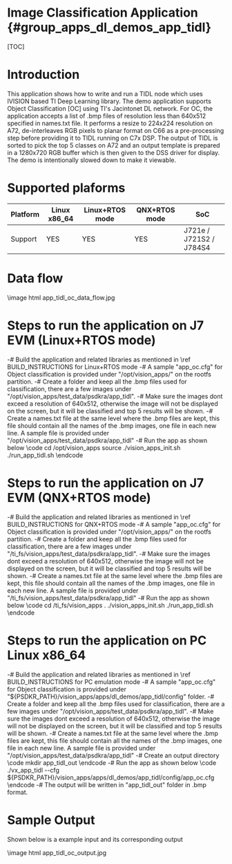 # Image Classification Application {#group_apps_dl_demos_app_tidl}

[TOC]

# Introduction

This application shows how to write and run a TIDL node which uses IVISION based TI Deep Learning library.
The demo application supports Object Classification [OC] using TI's Jacintonet DL network.
For OC, the application accepts a list of .bmp files of resolution less than 640x512 specified in names.txt file. It performs a resize to 224x224 resolution on A72, de-interleaves RGB pixels to planar format on C66 as a pre-processing step before providing it to TIDL running on C7x DSP. The output of TIDL is sorted to pick the top 5 classes on A72 and an output template is prepared in a 1280x720 RGB buffer which is then given to the DSS driver for display. The demo is intentionally slowed down to make it viewable.


# Supported plaforms

Platform  | Linux x86_64 | Linux+RTOS mode | QNX+RTOS mode | SoC
----------|--------------|-----------------|---------------|----
Support   | YES          | YES             |  YES          | J721e / J721S2 / J784S4

# Data flow

\image html app_tidl_oc_data_flow.jpg

# Steps to run the application on J7 EVM (Linux+RTOS mode)

-# Build the application and related libraries as mentioned in \ref BUILD_INSTRUCTIONS for Linux+RTOS mode
-# A sample "app_oc.cfg" for Object classification is provided under "/opt/vision_apps/" on the rootfs partition.
-# Create a folder and keep all the .bmp files used for classification, there are a few images under "/opt/vision_apps/test_data/psdkra/app_tidl".
-# Make sure the images dont exceed a resolution of 640x512, otherwise the image will not be displayed on the screen, but it will be classified and top 5 results will be shown.
-# Create a names.txt file at the same level where the .bmp files are kept, this file should contain all the names of the .bmp images, one file in each new line. A sample file is provided under "/opt/vision_apps/test_data/psdkra/app_tidl"
-# Run the app as shown below
   \code
   cd /opt/vision_apps
   source ./vision_apps_init.sh
   ./run_app_tidl.sh
   \endcode

# Steps to run the application on J7 EVM (QNX+RTOS mode)

-# Build the application and related libraries as mentioned in \ref BUILD_INSTRUCTIONS for QNX+RTOS mode
-# A sample "app_oc.cfg" for Object classification is provided under "/opt/vision_apps/" on the rootfs partition.
-# Create a folder and keep all the .bmp files used for classification, there are a few images under "/ti_fs/vision_apps/test_data/psdkra/app_tidl".
-# Make sure the images dont exceed a resolution of 640x512, otherwise the image will not be displayed on the screen, but it will be classified and top 5 results will be shown.
-# Create a names.txt file at the same level where the .bmp files are kept, this file should contain all the names of the .bmp images, one file in each new line. A sample file is provided under "/ti_fs/vision_apps/test_data/psdkra/app_tidl"
-# Run the app as shown below
   \code
   cd /ti_fs/vision_apps
   . ./vision_apps_init.sh
   ./run_app_tidl.sh
   \endcode

# Steps to run the application on PC Linux x86_64

 -# Build the application and related libraries as mentioned in \ref BUILD_INSTRUCTIONS for PC emulation mode
 -# A sample "app_oc.cfg" for Object classification is provided under "${PSDKR_PATH}/vision_apps/apps/dl_demos/app_tidl/config" folder.
 -# Create a folder and keep all the .bmp files used for classification, there are a few images under "/opt/vision_apps/test_data/psdkra/app_tidl".
 -# Make sure the images dont exceed a resolution of 640x512, otherwise the image will not be displayed on the screen, but it will be classified and top 5 results will be shown.
 -# Create a names.txt file at the same level where the .bmp files are kept, this file should contain all the names of the .bmp images, one file in each new line. A sample file is provided under "/opt/vision_apps/test_data/psdkra/app_tidl"
 -# Create an output directory
    \code
    mkdir app_tidl_out
    \endcode
 -# Run the app as shown below
    \code
    ./vx_app_tidl --cfg ${PSDKR_PATH}/vision_apps/apps/dl_demos/app_tidl/config/app_oc.cfg
    \endcode
 -# The output will be written in "app_tidl_out" folder in .bmp format.

# Sample Output

Shown below is a example input and its corresponding output

\image html app_tidl_oc_output.jpg
